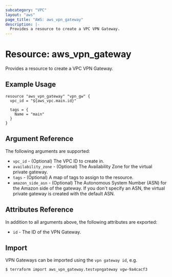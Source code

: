```yaml
---
subcategory: "VPC"
layout: "aws"
page_title: "AWS: aws_vpn_gateway"
description: |-
  Provides a resource to create a VPC VPN Gateway.
---
```


# Resource: aws_vpn_gateway

Provides a resource to create a VPC VPN Gateway.

## Example Usage

```hcl
resource "aws_vpn_gateway" "vpn_gw" {
  vpc_id = "${aws_vpc.main.id}"

  tags = {
    Name = "main"
  }
}
```

## Argument Reference

The following arguments are supported:

* `vpc_id` - (Optional) The VPC ID to create in.
* `availability_zone` - (Optional) The Availability Zone for the virtual private gateway.
* `tags` - (Optional) A map of tags to assign to the resource.
* `amazon_side_asn` - (Optional) The Autonomous System Number (ASN) for the Amazon side of the gateway. If you don't specify an ASN, the virtual private gateway is created with the default ASN.

## Attributes Reference

In addition to all arguments above, the following attributes are exported:

* `id` - The ID of the VPN Gateway.


## Import

VPN Gateways can be imported using the `vpn gateway id`, e.g.

```
$ terraform import aws_vpn_gateway.testvpngateway vgw-9a4cacf3
```
